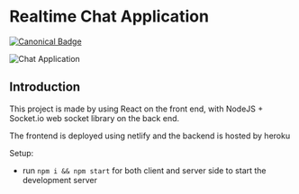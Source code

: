 # Realtime Chat Application
[![Canonical Badge](https://img.shields.io/badge/Live__Site-30302f?style=for-the-badge&logo=canonical)](https://realtime-react-chatapp.netlify.app/)

![Chat Application](https://i.postimg.cc/0jkMBGHQ/image-1.png)

## Introduction

This project is made by using React on the front end, with NodeJS + Socket.io web socket library on the back end. 

The frontend is deployed using netlify and the backend is hosted by heroku

Setup:
- run ```npm i && npm start``` for both client and server side to start the development server
